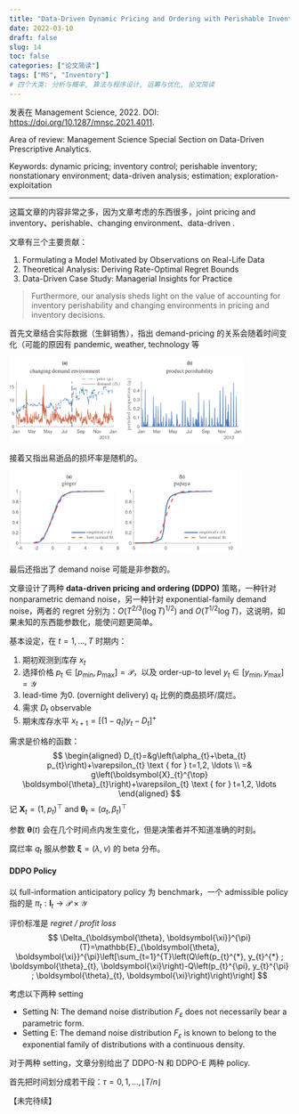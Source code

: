 ```yaml
---
title: "Data-Driven Dynamic Pricing and Ordering with Perishable Inventory in a Changing Environment"
date: 2022-03-10
draft: false
slug: 14
toc: false
categories: ["论文简读"]
tags: ["MS", "Inventory"]
# 四个大类: 分析与概率, 算法与程序设计, 运筹与优化, 论文简读
---
```


发表在 Management Science, 2022. DOI: https://doi.org/10.1287/mnsc.2021.4011.

Area of review: Management Science Special Section on Data-Driven Prescriptive Analytics.

Keywords: dynamic pricing; inventory control; perishable inventory; nonstationary environment; data-driven analysis; estimation; exploration-exploitation

---

这篇文章的内容非常之多，因为文章考虑的东西很多，joint pricing and inventory、perishable、changing environment、data-driven .



文章有三个主要贡献：

1. Formulating a Model Motivated by Observations on Real-Life Data
2. Theoretical Analysis: Deriving Rate-Optimal Regret Bounds
3. Data-Driven Case Study: Managerial Insights for Practice

> Furthermore, our analysis sheds light on the value of accounting for inventory perishability and changing environments in pricing and inventory decisions.



首先文章结合实际数据（生鲜销售），指出 demand-pricing 的关系会随着时间变化（可能的原因有 pandemic, weather, technology 等

<img src="../figures/14/image-20220311153047482.png" alt="" style="zoom: 41%;" />

接着又指出易逝品的损坏率是随机的。

<img src="../figures/14/image-20220311153215724.png" alt="" style="zoom:40%;" />

最后还指出了 demand noise 可能是非参数的。



文章设计了两种 **data-driven pricing and ordering (DDPO)** 策略，一种针对 nonparametric demand noise，另一种针对 exponential-family demand noise，两者的 regret 分别为：$O\left(T^{{2 / 3}}(\log T)^{1 / 2}\right)$ and $O\left(T^{1 / 2} \log T\right)$，这说明，如果未知的东西能参数化，能使问题更简单。



基本设定，在 $t = 1, \dots, T$ 时期内：

1. 期初观测到库存 $x_t$
2. 选择价格 $p_t \in [p_\min, p_\max]=\mathscr{P}$，以及 order-up-to level $y_t \in [y_\min, y_\max]=\mathscr{Y}$ 
3. lead-time 为0.  (overnight delivery) $q_t$ 比例的商品损坏/腐烂。
4. 需求 $D_t$  observable
5. 期末库存水平 $x_{t+1}=\left[\left(1-q_{t}\right) y_{t}-D_{t}\right]^{+}$



需求是价格的函数：
$$
\begin{aligned}
D_{t}=&g\left(\alpha_{t}+\beta_{t} p_{t}\right)+\varepsilon_{t} \text { for } t=1,2, \ldots \\
=& g\left(\boldsymbol{X}_{t}^{\top} \boldsymbol{\theta}_{t}\right)+\varepsilon_{t} \text { for } t=1,2, \ldots
\end{aligned}
$$
记 $\boldsymbol{X}_{t}=\left(1, p_{t}\right)^{\top}$ and $\boldsymbol{\theta}_{t}=\left(\alpha_{t}, \beta_{t}\right)^{\top}$

参数 $\boldsymbol{\theta}(t)$ 会在几个时间点内发生变化，但是决策者并不知道准确的时刻。

腐烂率 $q_t$ 服从参数 $\boldsymbol{\xi} = (\lambda, \nu)$ 的 beta 分布。



#### DDPO Policy

以 full-information anticipatory policy 为 benchmark，一个 admissible policy 指的是 $\pi_t : \mathbf{I}_t \to \mathscr{P} \times \mathscr{Y}$

评价标准是 *regret / profit loss*
$$
\Delta_{\boldsymbol{\theta}, \boldsymbol{\xi}}^{\pi}(T)=\mathbb{E}_{\boldsymbol{\theta}, \boldsymbol{\xi}}^{\pi}\left[\sum_{t=1}^{T}\left(Q\left(p_{t}^{*}, y_{t}^{*} ; \boldsymbol{\theta}_{t}, \boldsymbol{\xi}\right)-Q\left(p_{t}^{\pi}, y_{t}^{\pi} ; \boldsymbol{\theta}_{t}, \boldsymbol{\xi}\right)\right)\right]
$$


考虑以下两种 setting

- Setting N: The demand noise distribution $F_{\varepsilon}$ does not necessarily bear a parametric form.
- Setting E: The demand noise distribution $F_{\varepsilon}$ is known to belong to the exponential family of distributions with a continuous density.

对于两种 setting，文章分别给出了 DDPO-N 和 DDPO-E 两种 policy. 

首先把时间划分成若干段：$\tau=0,1, \ldots,\lfloor T / n\rfloor$



 【未完待续】
